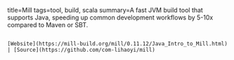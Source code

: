 title=Mill
tags=tool, build, scala
summary=A fast JVM build tool that supports Java, speeding up common development workflows by 5-10x compared to Maven or SBT.
~~~~~~

[Website](https://mill-build.org/mill/0.11.12/Java_Intro_to_Mill.html) | [Source](https://github.com/com-lihaoyi/mill)

